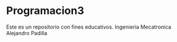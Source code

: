 # Programacion3
Este es un repositorio con fines educativos.
Ingenieria Mecatronica
Alejandro Padilla
